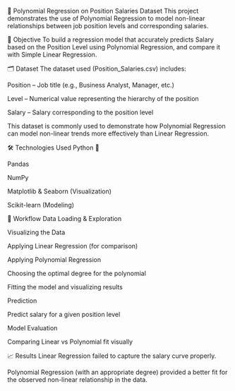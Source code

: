 💼 Polynomial Regression on Position Salaries Dataset
This project demonstrates the use of Polynomial Regression to model non-linear relationships between job position levels and corresponding salaries.

🎯 Objective
To build a regression model that accurately predicts Salary based on the Position Level using Polynomial Regression, and compare it with Simple Linear Regression.

🗂️ Dataset
The dataset used (Position_Salaries.csv) includes:

Position – Job title (e.g., Business Analyst, Manager, etc.)

Level – Numerical value representing the hierarchy of the position

Salary – Salary corresponding to the position level

This dataset is commonly used to demonstrate how Polynomial Regression can model non-linear trends more effectively than Linear Regression.

🛠️ Technologies Used
Python 🐍

Pandas

NumPy

Matplotlib & Seaborn (Visualization)

Scikit-learn (Modeling)

📝 Workflow
Data Loading & Exploration

Visualizing the Data

Applying Linear Regression (for comparison)

Applying Polynomial Regression

Choosing the optimal degree for the polynomial

Fitting the model and visualizing results

Prediction

Predict salary for a given position level

Model Evaluation

Comparing Linear vs Polynomial fit visually

📈 Results
Linear Regression failed to capture the salary curve properly.

Polynomial Regression (with an appropriate degree) provided a better fit for the observed non-linear relationship in the data.

